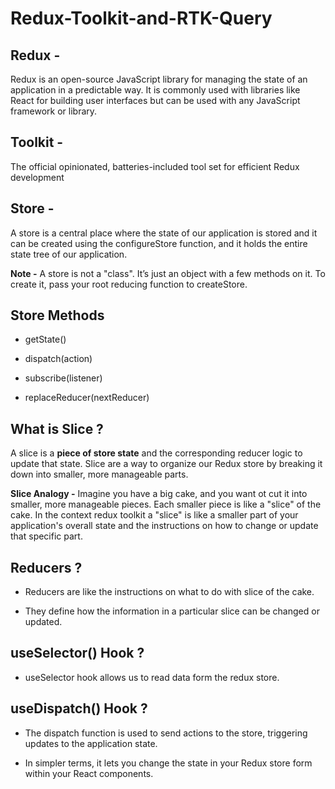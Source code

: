 # Redux-Toolkit-and-RTK-Query 

## Redux -
Redux is an open-source JavaScript library for managing the state of an application in a predictable way. It is commonly used with libraries like React for building user interfaces but can be used with any JavaScript framework or library.

## Toolkit -
The official opinionated, batteries-included tool set for efficient Redux development

## Store -
A store is a central place where the state of our application is stored and it can be created using the configureStore function, and it holds the entire state tree of our application.

**Note -** A store is not a "class". It’s just an object with a few methods on it. To create it, pass your root reducing function to createStore.

## Store Methods

- getState()

- dispatch(action)

- subscribe(listener)

- replaceReducer(nextReducer)

## What is Slice ?
A slice is a **piece of store state** and the corresponding reducer logic to update that state. Slice are a way to organize our Redux store by breaking it down into smaller, more manageable parts.

**Slice Analogy -** Imagine you have a big cake, and you want ot cut it into smaller, more manageable pieces. Each smaller piece is like a "slice" of the cake. In the context redux toolkit a "slice" is like a smaller part of your application's overall state and the instructions on how to change or update that specific part.

## Reducers ?
- Reducers are like the instructions on what to do with slice of the cake.

- They define how the information in a particular slice can be changed or updated.

## useSelector() Hook ?
- useSelector hook allows us to read data form the redux store.

## useDispatch() Hook ?
- The dispatch function is used to send actions to the store, triggering updates to the application state.

- In simpler terms, it lets you change the state in your Redux store form within your React components.